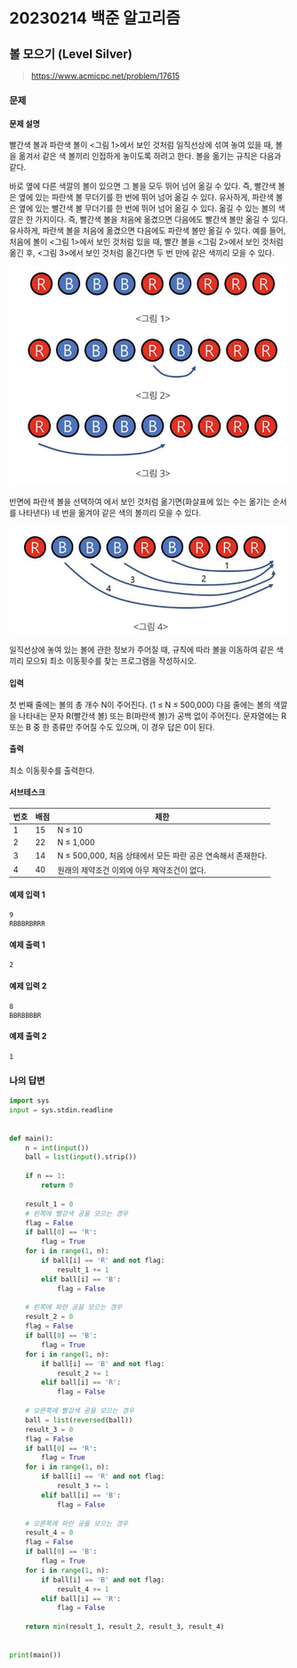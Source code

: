 # 20230214 백준 알고리즘

## 볼 모으기 (Level Silver)
> https://www.acmicpc.net/problem/17615

### 문제
#### 문제 설명
빨간색 볼과 파란색 볼이 <그림 1>에서 보인 것처럼 일직선상에 섞여 놓여 있을 때, 볼을 옮겨서 같은 색 볼끼리 인접하게 놓이도록 하려고 한다. 볼을 옮기는 규칙은 다음과 같다.

바로 옆에 다른 색깔의 볼이 있으면 그 볼을 모두 뛰어 넘어 옮길 수 있다. 즉, 빨간색 볼은 옆에 있는 파란색 볼 무더기를 한 번에 뛰어 넘어 옮길 수 있다. 유사하게, 파란색 볼은 옆에 있는 빨간색 볼 무더기를 한 번에 뛰어 넘어 옮길 수 있다.
옮길 수 있는 볼의 색깔은 한 가지이다. 즉, 빨간색 볼을 처음에 옮겼으면 다음에도 빨간색 볼만 옮길 수 있다. 유사하게, 파란색 볼을 처음에 옮겼으면 다음에도 파란색 볼만 옮길 수 있다.
예를 들어, 처음에 볼이 <그림 1>에서 보인 것처럼 있을 때, 빨간 볼을 <그림 2>에서 보인 것처럼 옮긴 후, <그림 3>에서 보인 것처럼 옮긴다면 두 번 만에 같은 색끼리 모을 수 있다.

![](image/17615_1.png)

반면에 파란색 볼을 선택하여 에서 보인 것처럼 옮기면(화살표에 있는 수는 옮기는 순서를 나타낸다) 네 번을 옮겨야 같은 색의 볼끼리 모을 수 있다.

![](image/17615_2.png)

일직선상에 놓여 있는 볼에 관한 정보가 주어질 때, 규칙에 따라 볼을 이동하여 같은 색끼리 모으되 최소 이동횟수를 찾는 프로그램을 작성하시오.

#### 입력
첫 번째 줄에는 볼의 총 개수 N이 주어진다. (1 ≤ N ≤ 500,000) 다음 줄에는 볼의 색깔을 나타내는 문자 R(빨간색 볼) 또는 B(파란색 볼)가 공백 없이 주어진다. 문자열에는 R 또는 B 중 한 종류만 주어질 수도 있으며, 이 경우 답은 0이 된다.

#### 출력
최소 이동횟수를 출력한다.

#### 서브테스크

|번호|배점|제한|
|---|---|---|
|1|15|N ≤ 10|
|2|22|N ≤ 1,000|
|3|14|N ≤ 500,000, 처음 상태에서 모든 파란 공은 연속해서 존재한다.|
|4|40|원래의 제약조건 이외에 아무 제약조건이 없다.|

#### 예제 입력 1
```
9
RBBBRBRRR
```

#### 예제 출력 1
```
2
```

#### 예제 입력 2
```
8
BBRBBBBR
```

#### 예제 출력 2
```
1
```

### 나의 답변
```python
import sys
input = sys.stdin.readline


def main():
    n = int(input())
    ball = list(input().strip())

    if n == 1:
        return 0

    result_1 = 0
    # 왼쪽에 빨강색 공을 모으는 경우
    flag = False
    if ball[0] == 'R':
        flag = True
    for i in range(1, n):
        if ball[i] == 'R' and not flag:
            result_1 += 1
        elif ball[i] == 'B':
            flag = False

    # 왼쪽에 파란 공을 모으는 경우
    result_2 = 0
    flag = False
    if ball[0] == 'B':
        flag = True
    for i in range(1, n):
        if ball[i] == 'B' and not flag:
            result_2 += 1
        elif ball[i] == 'R':
            flag = False

    # 오른쪽에 빨강색 공을 모으는 경우
    ball = list(reversed(ball))
    result_3 = 0
    flag = False
    if ball[0] == 'R':
        flag = True
    for i in range(1, n):
        if ball[i] == 'R' and not flag:
            result_3 += 1
        elif ball[i] == 'B':
            flag = False

    # 오른쪽에 파란 공을 모으는 경우
    result_4 = 0
    flag = False
    if ball[0] == 'B':
        flag = True
    for i in range(1, n):
        if ball[i] == 'B' and not flag:
            result_4 += 1
        elif ball[i] == 'R':
            flag = False

    return min(result_1, result_2, result_3, result_4)


print(main())
```